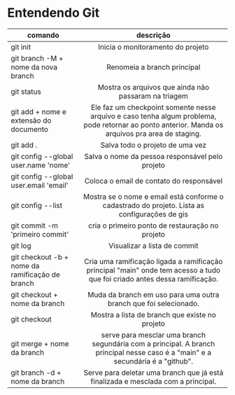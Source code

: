 # Entendendo Git

|comando|descrição|
|-|:-:|
| git init | Inicia o monitoramento do projeto |
| git branch -M + nome da nova branch| Renomeia a branch principal |
| git status | Mostra os arquivos que ainda não passaram na triagem |
| git add + nome e extensão do documento | Ele faz um checkpoint somente nesse arquivo e caso tenha algum problema, pode retornar ao ponto anterior. Manda os arquivos pra area de staging. |
|git add . | Salva todo o projeto de uma vez |
| git config --global user.name 'nome' | Salva o nome da pessoa responsável pelo projeto |
| git config --global user.email 'email' | Coloca o email de contato do responsável |
| git config --list | Mostra se o nome e email está conforme o cadastrado do projeto. Lista as configurações de gis |
| git commit -m 'primeiro commit' | cria o primeiro ponto de restauração no projeto |
| git log | Visualizar a lista de commit
| git checkout -b + nome da ramificação de branch | Cria uma ramificação ligada a ramificação principal "main" onde tem acesso a tudo que foi criado antes dessa ramificação.|
| git checkout + nome da branch | Muda da branch em uso para uma outra branch que foi selecionado. |
| git checkout | Mostra a lista de branch que existe no projeto |
| git merge + nome da branch | serve para mesclar uma branch segundária com a principal. A branch principal nesse caso é a "main" e a secundária é a "github". |
| git branch -d + nome da branch | Serve para deletar uma branch que já está finalizada e mesclada com a principal. |